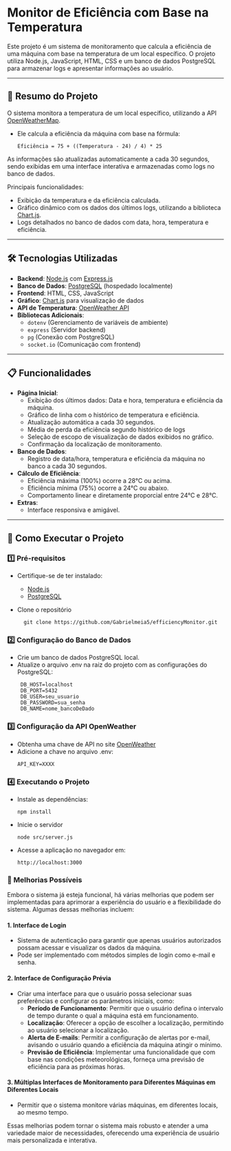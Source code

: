 # Monitor de Eficiência com Base na Temperatura

Este projeto é um sistema de monitoramento que calcula a eficiência de uma máquina com base na temperatura de um local específico. O projeto utiliza Node.js, JavaScript, HTML, CSS e um banco de dados PostgreSQL para armazenar logs e apresentar informações ao usuário.

---

## 📝 Resumo do Projeto

O sistema monitora a temperatura de um local específico, utilizando a API [OpenWeatherMap](https://openweathermap.org/current). 
- Ele calcula a eficiência da máquina com base na fórmula:
  ```
  Eficiência = 75 + ((Temperatura - 24) / 4) * 25

As informações são atualizadas automaticamente a cada 30 segundos, sendo exibidas em uma interface interativa e armazenadas como logs no banco de dados.

Principais funcionalidades:
- Exibição da temperatura e da eficiência calculada.
- Gráfico dinâmico com os dados dos últimos logs, utilizando a biblioteca [Chart.js](https://www.chartjs.org/).
- Logs detalhados no banco de dados com data, hora, temperatura e eficiência.

---

## 🛠️ Tecnologias Utilizadas

- **Backend**: [Node.js](https://nodejs.org/) com [Express.js](https://expressjs.com/)
- **Banco de Dados**: [PostgreSQL](https://www.postgresql.org/) (hospedado localmente)
- **Frontend**: HTML, CSS, JavaScript
- **Gráfico**: [Chart.js](https://www.chartjs.org/) para visualização de dados
- **API de Temperatura**: [OpenWeather API](https://openweathermap.org/)
- **Bibliotecas Adicionais**:
  - `dotenv` (Gerenciamento de variáveis de ambiente)
  - `express` (Servidor backend)
  - `pg` (Conexão com PostgreSQL)
  - `socket.io` (Comunicação com frontend)

---

## 📋 Funcionalidades

- **Página Inicial**:
  - Exibição dos últimos dados: Data e hora, temperatura e eficiência da máquina.
  - Gráfico de linha com o histórico de temperatura e eficiência.
  - Atualização automática a cada 30 segundos.
  - Média de perda da eficiência segundo histórico de logs
  - Seleção de escopo de visualização de dados exibidos no gráfico.
  - Confirmação da localização de monitoramento.
- **Banco de Dados**:
  - Registro de data/hora, temperatura e eficiência da máquina no banco a cada 30 segundos.
- **Cálculo de Eficiência**:
  - Eficiência máxima (100%) ocorre a 28°C ou acima.
  - Eficiência mínima (75%) ocorre a 24°C ou abaixo.
  - Comportamento linear e diretamente proporcial entre 24°C e 28°C.
- **Extras**:
  - Interface responsiva e amigável.
---

## 🚀 Como Executar o Projeto

### 1️⃣ Pré-requisitos
- Certifique-se de ter instalado:
  - [Node.js](https://nodejs.org/)
  - [PostgreSQL](https://www.postgresql.org/)

- Clone o repositório
    ```
      git clone https://github.com/Gabrielmeia5/efficiencyMonitor.git

### 2️⃣ Configuração do Banco de Dados
- Crie um banco de dados PostgreSQL local.
- Atualize o arquivo .env na raiz do projeto com as configurações do PostgreSQL:   
   ```
    DB_HOST=localhost
    DB_PORT=5432
    DB_USER=seu_usuario
    DB_PASSWORD=sua_senha
    DB_NAME=nome_bancoDeDado
### 3️⃣  Configuração da API OpenWeather
 - Obtenha uma chave de API no site [OpenWeather](https://home.openweathermap.org/api_keys)
 - Adicione a chave no arquivo .env:
    ```
    API_KEY=XXXX

### 4️⃣  Executando o Projeto


- Instale as dependências:
    ```
    npm install
- Inicie o servidor
    ```
    node src/server.js
- Acesse a aplicação no navegador em:
    ```
    http://localhost:3000

### 🔄  Melhorias Possíveis
Embora o sistema já esteja funcional, há várias melhorias que podem ser implementadas para aprimorar a experiência do usuário e a flexibilidade do sistema. Algumas dessas melhorias incluem:

#### 1. **Interface de Login**
   - Sistema de autenticação para garantir que apenas usuários autorizados possam acessar e visualizar os dados da máquina.
   - Pode ser implementado com métodos simples de login como e-mail e senha.

#### 2. **Interface de Configuração Prévia**
   - Criar uma interface para que o usuário possa selecionar suas preferências e configurar os parâmetros iniciais, como:
     - **Período de Funcionamento**: Permitir que o usuário defina o intervalo de tempo durante o qual a máquina está em funcionamento.
     - **Localização**: Oferecer a opção de escolher a localização, permitindo ao usuário selecionar a localização. 
     - **Alerta de E-mails**: Permitir a configuração de alertas por e-mail, avisando o usuário quando a eficiência da máquina atingir o mínimo.
     - **Previsão de Eficiência**: Implementar uma funcionalidade que com base nas condições meteorológicas, forneça uma previsão de eficiência para as próximas horas.

#### 3. **Múltiplas Interfaces de Monitoramento para Diferentes Máquinas em Diferentes Locais**
   - Permitir que o sistema monitore várias máquinas, em diferentes locais, ao mesmo tempo. 
  
   

Essas melhorias podem tornar o sistema mais robusto e atender a uma variedade maior de necessidades, oferecendo uma experiência de usuário mais personalizada e interativa.







